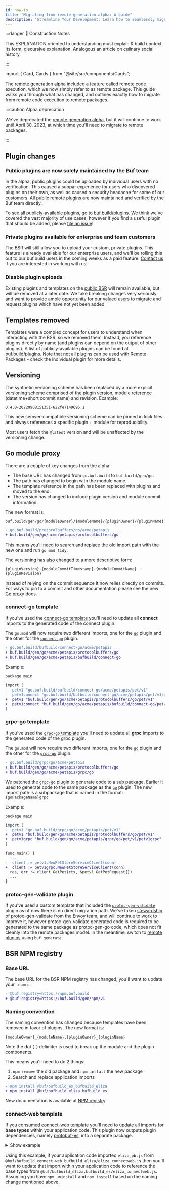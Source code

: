```yaml
---
id: how-to
title: "Migrating from remote generation alpha: A guide"
description: "Streamline Your Development: Learn how to seamlessly migrate to remote packages and take your development process to the next level."
---
```


:::danger 🚧 Construction Notes

This EXPLANATION oriented to understanding must explain & build context. Its form, discursive explanation. Analogous an
article on culinary social history.

:::

import { Card, Cards } from "@site/src/components/Cards";

<Cards>
  <Card
    name="🖌 Tutorial"
    url="../../tutorials/getting-started/getting-started-with-bsr"
    description="Are you ready to elevate your schema management game and streamline your development process?"
  />
  <Card
    name="🚧 How To"
    url="how-to"
    description="Streamline Your Development: Learn how to seamlessly migrate to remote packages and take your development process to the next level."
  />
  <Card
    name="🧱 Reference"
    url="reference/overview"
    description="Unlock the Secrets of Remote Packages: Dive deep into the world of remote packages and discover the many benefits they offer in this comprehensive guide."
  />
  <Card
    name="🏗 Explanation"
    url="explanation"
    description="Unlock the power of remote packages and boost your productivity with our comprehensive guide, which covers understanding, building context, and implementing them in your workflow."
  />
</Cards>

The [remote generation alpha](../../reference/deprecated/remote-generation/overview.mdx)
included a feature called remote code execution, which we now simply refer to as
remote package. This guide walks you through what has changed, and outlines
exactly how to migrate from remote code execution to remote packages.

:::caution Alpha deprecation

We've deprecated the
[remote generation alpha](../../reference/deprecated/remote-generation/overview.mdx), but it
will continue to work until April 30, 2023, at which time you'll need to migrate to remote packages.

:::

## Plugin changes

### Public plugins are now solely maintained by the Buf team

In the alpha, public plugins could be uploaded by individual users with no verification.
This caused a subpar experience for users who discovered plugins on their own, as well
as caused a security headache for some of our customers. All public remote plugins
are now maintained and verified by the Buf team directly.

To see all publicly-available plugins, go to [buf.build/plugins](https://buf.build/plugins).
We think we've covered the vast majority of use cases, however if you find a useful
plugin that should be added, please [file an issue][bufbuild-plugins-issue]!

### Private plugins available for enterprise and team customers

The BSR will still allow you to upload your custom, private plugins. This feature is
already available for our enterprise users, and we'll be rolling this out to our buf.build
users in the coming weeks as a paid feature. [Contact us](mailto:info@buf.build) if you
are interested in working with us!

### Disable plugin uploads

Existing plugins and templates on the [public BSR](https://buf.build) will
remain available, but will be removed at a later date. We take breaking changes
very seriously and want to provide ample opportunity for our valued users to
migrate and request plugins which have not yet been added.

## Templates removed

Templates were a complex concept for users to understand when interacting with
the BSR, so we removed them. Instead, you reference plugins directly by name
(and plugins can depend on the output of other plugins). A list of publicly-available
plugins can be found at [buf.build/plugins](https://buf.build/plugins). Note that
not all plugins can be used with Remote Packages - check the individual plugin
for more details.

## Versioning

The synthetic versioning scheme has been replaced by a more explicit versioning
scheme comprised of the plugin version, module reference (datetime+short commit
name) and revision. Example:

```
0.4.0-20220908151351-622fe7149695.1
```

This new semver-compatible versioning scheme can be pinned in lock files and
always references a specific plugin + module for reproducibility.

Most users fetch the `@latest` version and will be unaffected by the versioning
change.

## Go module proxy

There are a couple of key changes from the alpha:

- The base URL has changed from `go.buf.build` to `buf.build/gen/go`.
- The path has changed to begin with the module name.
- The template reference in the path has been replaced with plugins and moved to the end.
- The version has changed to include plugin version and module commit information.

The new format is:

`buf.build/gen/go/{moduleOwner}/{moduleName}/{pluginOwner}/{pluginName}`

```diff
- go.buf.build/protocolbuffers/go/acme/petapis
+ buf.build/gen/go/acme/petapis/protocolbuffers/go
```

This means you'll need to search and replace the old import path with the new
one and run `go mod tidy`.

The versioning has also changed to a more descriptive form:

`{pluginVersion}-{moduleCommitTimestamp}-{moduleCommitName}.{pluginRevision}`

Instead of relying on the commit sequence it now relies directly on commits. For
ways to pin to a commit and other documentation please see the new [Go
proxy][go-proxy] docs.

### connect-go template

If you've used the [connect-go template][bsr-template-connect-go] you'll need to
update all **connect** imports to the generated code of the connect plugin.

The `go.mod` will now require two different imports, one for the
[`go`][bsr-plugin-go] plugin and the other for the
[`connect-go`][bsr-plugin-connect-go] plugin.

```diff title=go.mod
- go.buf.build/bufbuild/connect-go/acme/petapis
+ buf.build/gen/go/acme/petapis/protocolbuffers/go
+ buf.build/gen/go/acme/petapis/bufbuild/connect-go
```

Example:

```diff
package main

import (
-  petv1 "go.buf.build/bufbuild/connect-go/acme/petapis/pet/v1"
-  petv1connect "go.buf.build/bufbuild/connect-go/acme/petapis/pet/v1/petv1connect"
+  petv1 "buf.build/gen/go/acme/petapis/protocolbuffers/go/pet/v1"
+  petv1connect "buf.build/gen/go/acme/petapis/bufbuild/connect-go/pet/v1/petv1connect"
)
```

### grpc-go template

If you've used the [`grpc-go` template][bsr-template-grpc-go] you'll need to
update all **grpc** imports to the generated code of the grpc plugin.

The `go.mod` will now require two different imports, one for the
[`go`][bsr-plugin-go] plugin and the other for the
[`grpc-go`][bsr-plugin-grpc-go] plugin.

```diff title=go.mod
- go.buf.build/grpc/go/acme/petapis
+ buf.build/gen/go/acme/petapis/protocolbuffers/go
+ buf.build/gen/go/acme/petapis/grpc/go
```

We patched the [`grpc-go`][bsr-plugin-grpc-go] plugin to generate code to a sub
package. Earlier it used to generate code to the same package as the
[`go`][bsr-plugin-go] plugin. The new import path is a subpackage that is named
in the format: `{goPackageName}grpc`

Example:

```diff
package main

import (
-  petv1 "go.buf.build/grpc/go/acme/petapis/pet/v1"
+  petv1 "buf.build/gen/go/acme/petapis/protocolbuffers/go/pet/v1"
+  petv1grpc "buf.build/gen/go/acme/petapis/grpc/go/pet/v1/petv1grpc"
)

func main() {
  ...
-  client := petv1.NewPetStoreServiceClient(conn)
+  client := petv1grpc.NewPetStoreServiceClient(conn)
  res, err := client.GetPet(ctx, &petv1.GetPetRequest{})
  ...
}
```

### protoc-gen-validate plugin

If you've used a custom template that included the
[`protoc-gen-validate`][protoc-gen-validate] plugin as of now there is no direct
migration path. We've taken
[stewardship][protoc-gen-validate-ownership] of protoc-gen-validate from the Envoy
team, and will continue to work to improve it, however protoc-gen-validate generated
code is required to be generated to the same package as protoc-gen-go code, which does
not fit cleanly into the remote packages model. In the meantime, switch to [remote plugins](../remote-plugins/overview.mdx)
using `buf generate`.

## BSR NPM registry

### Base URL

The base URL for the BSR NPM registry has changed, you'll want to update your
`.npmrc`:

```diff
- @buf:registry=https://npm.buf.build
+ @buf:registry=https://buf.build/gen/npm/v1
```

### Naming convention

The naming convention has changed because templates have been removed in favor
of plugins. The new format is:

`{moduleOwner}_{moduleName}.{pluginOwner}_{pluginName}`

Note the dot (`.`) delimiter is used to break up the module and the plugin
components.

This means you'll need to do 2 things:

1. `npm remove` the old package and `npm install` the new package
1. Search and replace application imports

```diff
- npm install @buf/bufbuild_es_bufbuild_eliza
+ npm install @buf/bufbuild_eliza.bufbuild_es
```

New documentation is available at [NPM registry](go.mdx).

### connect-web template

If you consumed [connect-web template][bsr-template-connect-web] you'll need to
update all imports for **base types** within your application code. This plugin
now outputs plugin dependencies, namely [protobuf-es][protobuf-es], into a
separate package.

<details>
  <summary>Show example</summary>
  <div>

### One package (old behavior)

```diff
- node_modules
- └── @buf
-     └── bufbuild_connect-web_bufbuild_eliza
-         ├── buf
-         │   └── connect
-         │       └── demo
-         │           └── eliza
-         │               └── v1
-         │                   ├── eliza_connectweb.d.ts
-         │                   ├── eliza_connectweb.js
-         │                   ├── eliza_pb.d.ts
-         │                   └── eliza_pb.js
-         └── package.json
```

### Two packages (new behavior)

```diff
+ node_modules
+ └── @buf
+     ├── bufbuild_eliza.bufbuild_connect-web
+     │   ├── buf
+     │   │   └── connect
+     │   │       └── demo
+     │   │           └── eliza
+     │   │               └── v1
+     │   │                   ├── eliza_connectweb.d.ts
+     │   │                   └── eliza_connectweb.js
+     │   └── package.json
+     └── bufbuild_eliza.bufbuild_es
+         ├── buf
+         │   └── connect
+         │       └── demo
+         │           └── eliza
+         │               └── v1
+         │                   ├── eliza_pb.d.ts
+         │                   └── eliza_pb.js
+         └── package.json
```

  </div>
</details>

Using this example, if your application code imported `eliza_pb.js` from
`@buf/bufbuild_connect-web_bufbuild_eliza/eliza_connectweb.js` then you'll want
to update that import within your application code to reference the base types
from `@buf/bufbuild_eliza.bufbuild_es/eliza_connectweb.js`. Assuming you
have `npm uninstall` and `npm install` based on the naming change mentioned
above.

[bsr-plugin-connect-go]: https://buf.build/bufbuild/connect-go
[bsr-plugin-go]: https://buf.build/protocolbuffers/go
[bsr-plugin-grpc-go]: https://buf.build/grpc/go
[bsr-template-connect-go]: https://buf.build/bufbuild/templates/connect-go
[bsr-template-connect-web]: https://buf.build/bufbuild/templates/connect-web
[bsr-template-grpc-go]: https://buf.build/grpc/templates/go
[bufbuild-plugins]: https://github.com/bufbuild/plugins
[bufbuild-plugins-issue]: https://github.com/bufbuild/plugins/issues/new/choose
[buf-tag-18]: https://github.com/bufbuild/buf/releases/tag/v1.8.0
[protobuf-es]: https://www.npmjs.com/package/@bufbuild/protoc-gen-es
[protoc-gen-validate]: https://github.com/envoyproxy/protoc-gen-validate
[protoc-gen-validate-ownership]: https://github.com/envoyproxy/protoc-gen-validate/issues/616
[go-proxy]: go#using-go-modules
